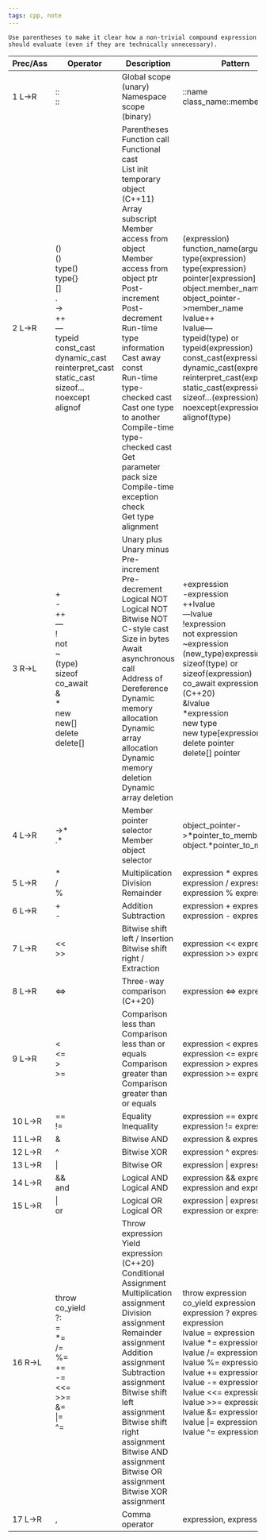 ```yaml
---
tags: cpp, note
---
```


```ad-tip
Use parentheses to make it clear how a non-trivial compound expression should evaluate (even if they are technically unnecessary).
```

|Prec/Ass|Operator|Description|Pattern|
|---|---|---|---|
|1 L->R|::  <br>::|Global scope (unary)  <br>Namespace scope (binary)|::name  <br>class_name::member_name|
|2 L->R|()  <br>()  <br>type()  <br>type{}  <br>[]  <br>.  <br>->  <br>++  <br>––  <br>typeid  <br>const_cast  <br>dynamic_cast  <br>reinterpret_cast  <br>static_cast  <br>sizeof…  <br>noexcept  <br>alignof|Parentheses  <br>Function call  <br>Functional cast  <br>List init temporary object (C++11)  <br>Array subscript  <br>Member access from object  <br>Member access from object ptr  <br>Post-increment  <br>Post-decrement  <br>Run-time type information  <br>Cast away const  <br>Run-time type-checked cast  <br>Cast one type to another  <br>Compile-time type-checked cast  <br>Get parameter pack size  <br>Compile-time exception check  <br>Get type alignment|(expression)  <br>function_name(arguments)  <br>type(expression)  <br>type{expression}  <br>pointer[expression]  <br>object.member_name  <br>object_pointer->member_name  <br>lvalue++  <br>lvalue––  <br>typeid(type) or typeid(expression)  <br>const_cast<type>(expression)  <br>dynamic_cast<type>(expression)  <br>reinterpret_cast<type>(expression)  <br>static_cast<type>(expression)  <br>sizeof…(expression)  <br>noexcept(expression)  <br>alignof(type)|
|3 R->L|+  <br>-  <br>++  <br>––  <br>!  <br>not  <br>~  <br>(type)  <br>sizeof  <br>co_await  <br>&  <br>*  <br>new  <br>new[]  <br>delete  <br>delete[]|Unary plus  <br>Unary minus  <br>Pre-increment  <br>Pre-decrement  <br>Logical NOT  <br>Logical NOT  <br>Bitwise NOT  <br>C-style cast  <br>Size in bytes  <br>Await asynchronous call  <br>Address of  <br>Dereference  <br>Dynamic memory allocation  <br>Dynamic array allocation  <br>Dynamic memory deletion  <br>Dynamic array deletion|+expression  <br>-expression  <br>++lvalue  <br>––lvalue  <br>!expression  <br>not expression  <br>~expression  <br>(new_type)expression  <br>sizeof(type) or sizeof(expression)  <br>co_await expression (C++20)  <br>&lvalue  <br>*expression  <br>new type  <br>new type[expression]  <br>delete pointer  <br>delete[] pointer|
|4 L->R|->*  <br>.*|Member pointer selector  <br>Member object selector|object_pointer->*pointer_to_member  <br>object.*pointer_to_member|
|5 L->R|*  <br>/  <br>%|Multiplication  <br>Division  <br>Remainder|expression * expression  <br>expression / expression  <br>expression % expression|
|6 L->R|+  <br>-|Addition  <br>Subtraction|expression + expression  <br>expression - expression|
|7 L->R|<<  <br>>>|Bitwise shift left / Insertion  <br>Bitwise shift right / Extraction|expression << expression  <br>expression >> expression|
|8 L->R|<=>|Three-way comparison (C++20)|expression <=> expression|
|9 L->R|<  <br><=  <br>>  <br>>=|Comparison less than  <br>Comparison less than or equals  <br>Comparison greater than  <br>Comparison greater than or equals|expression < expression  <br>expression <= expression  <br>expression > expression  <br>expression >= expression|
|10 L->R|==  <br>!=|Equality  <br>Inequality|expression == expression  <br>expression != expression|
|11 L->R|&|Bitwise AND|expression & expression|
|12 L->R|^|Bitwise XOR|expression ^ expression|
|13 L->R|\||Bitwise OR|expression \| expression|
|14 L->R|&&  <br>and|Logical AND  <br>Logical AND|expression && expression  <br>expression and expression|
|15 L->R|\|  <br>or|Logical OR  <br>Logical OR|expression \| expression  <br>expression or expression|
|16 R->L|throw  <br>co_yield  <br>?:  <br>=  <br>*=  <br>/=  <br>%=  <br>+=  <br>-=  <br><<=  <br>>>=  <br>&=  <br>\|=  <br>^=|Throw expression  <br>Yield expression (C++20)  <br>Conditional  <br>Assignment  <br>Multiplication assignment  <br>Division assignment  <br>Remainder assignment  <br>Addition assignment  <br>Subtraction assignment  <br>Bitwise shift left assignment  <br>Bitwise shift right assignment  <br>Bitwise AND assignment  <br>Bitwise OR assignment  <br>Bitwise XOR assignment|throw expression  <br>co_yield expression  <br>expression ? expression : expression  <br>lvalue = expression  <br>lvalue *= expression  <br>lvalue /= expression  <br>lvalue %= expression  <br>lvalue += expression  <br>lvalue -= expression  <br>lvalue <<= expression  <br>lvalue >>= expression  <br>lvalue &= expression  <br>lvalue \|= expression  <br>lvalue ^= expression|
|17 L->R|,|Comma operator|expression, expression|
